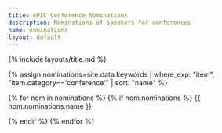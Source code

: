 ```yaml
---
title: ePIC Conference Nominations
description: Nominations of speakers for conferences
name: nominations
layout: default
---
```


{% include layouts/title.md %}

{% assign nominations=site.data.keywords | where_exp: "item", "item.category=='conference'" | sort: "name" %}

{% for nom in nominations %}
{% if nom.nominations %}
{{ nom.nominations.name }}

{% endif %}
{% endfor %}
